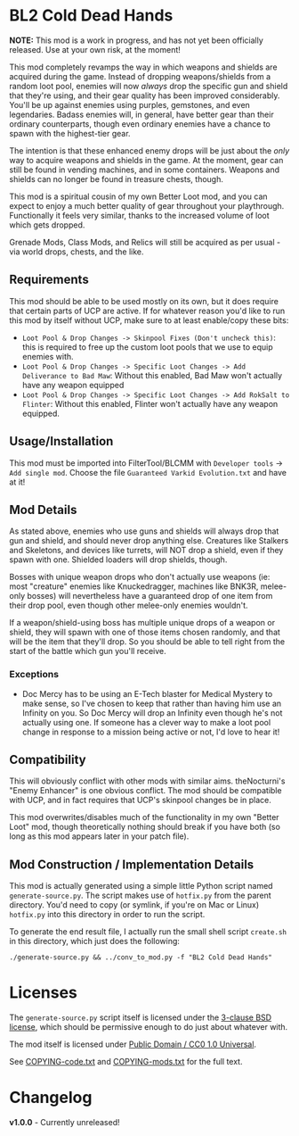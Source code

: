BL2 Cold Dead Hands
===================

**NOTE:** This mod is a work in progress, and has not yet been officially
released.  Use at your own risk, at the moment!

This mod completely revamps the way in which weapons and shields are
acquired during the game.  Instead of dropping weapons/shields from a
random loot pool, enemies will now *always* drop the specific gun and
shield that they're using, and their gear quality has been improved
considerably.  You'll be up against enemies using purples, gemstones, and
even legendaries.  Badass enemies will, in general, have better gear than
their ordinary counterparts, though even ordinary enemies have a chance to
spawn with the highest-tier gear.

The intention is that these enhanced enemy drops will be just about the
*only* way to acquire weapons and shields in the game.  At the moment, gear
can still be found in vending machines, and in some containers.  Weapons
and shields can no longer be found in treasure chests, though.

This mod is a spiritual cousin of my own Better Loot mod, and you can
expect to enjoy a much better quality of gear throughout your playthrough.
Functionally it feels very similar, thanks to the increased volume of loot
which gets dropped.

Grenade Mods, Class Mods, and Relics will still be acquired as per usual -
via world drops, chests, and the like.

Requirements
------------

This mod should be able to be used mostly on its own, but it does require
that certain parts of UCP are active.  If for whatever reason you'd like to
run this mod by itself without UCP, make sure to at least enable/copy these
bits:

* `Loot Pool & Drop Changes -> Skinpool Fixes (Don't uncheck this)`: this is
  required to free up the custom loot pools that we use to equip enemies with.
* `Loot Pool & Drop Changes -> Specific Loot Changes -> Add Deliverance to Bad
  Maw`: Without this enabled, Bad Maw won't actually have any weapon equipped
* `Loot Pool & Drop Changes -> Specific Loot Changes -> Add RokSalt to Flinter`:
  Without this enabled, Flinter won't actually have any weapon equipped.

Usage/Installation
------------------

This mod must be imported into FilterTool/BLCMM with `Developer tools` ->
`Add single mod`.  Choose the file `Guaranteed Varkid Evolution.txt` and
have at it!

Mod Details
-----------

As stated above, enemies who use guns and shields will always drop that gun
and shield, and should never drop anything else.  Creatures like Stalkers
and Skeletons, and devices like turrets, will NOT drop a shield, even if
they spawn with one.  Shielded loaders will drop shields, though.

Bosses with unique weapon drops who don't actually use weapons (ie: most
"creature" enemies like Knuckedragger, machines like BNK3R, melee-only
bosses) will nevertheless have a guaranteed drop of one item from their
drop pool, even though other melee-only enemies wouldn't.

If a weapon/shield-using boss has multiple unique drops of a weapon or
shield, they will spawn with one of those items chosen randomly, and that
will be the item that they'll drop.  So you should be able to tell right
from the start of the battle which gun you'll receive.

### Exceptions

* Doc Mercy has to be using an E-Tech blaster for Medical Mystery to make
  sense, so I've chosen to keep that rather than having him use an Infinity
  on you.  So Doc Mercy will drop an Infinity even though he's not actually
  using one.  If someone has a clever way to make a loot pool change in
  response to a mission being active or not, I'd love to hear it!

Compatibility
-------------

This will obviously conflict with other mods with similar aims.
theNocturni's "Enemy Enhancer" is one obvious conflict.  The mod should be
compatible with UCP, and in fact requires that UCP's skinpool changes be in
place.

This mod overwrites/disables much of the functionality in my own "Better
Loot" mod, though theoretically nothing should break if you have both (so
long as this mod appears later in your patch file).

Mod Construction / Implementation Details
-----------------------------------------

This mod is actually generated using a simple little Python script named
`generate-source.py`.  The script makes use of `hotfix.py` from the parent
directory.  You'd need to copy (or symlink, if you're on Mac or Linux)
`hotfix.py` into this directory in order to run the script.

To generate the end result file, I actually run the small shell script
`create.sh` in this directory, which just does the following:

    ./generate-source.py && ../conv_to_mod.py -f "BL2 Cold Dead Hands"

Licenses
========

The `generate-source.py` script itself is licensed under the
[3-clause BSD license](https://opensource.org/licenses/BSD-3-Clause),
which should be permissive enough to do just about whatever with.

The mod itself is licensed under
[Public Domain / CC0 1.0 Universal](https://creativecommons.org/publicdomain/zero/1.0/).

See [COPYING-code.txt](../COPYING-code.txt) and [COPYING-mods.txt](../COPYING-mods.txt)
for the full text.

Changelog
=========

**v1.0.0** - Currently unreleased!
